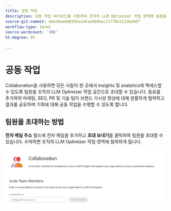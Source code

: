 ```yaml
---
title: 공동 작업
description: 공동 작업 대시보드를 사용하여 조직의 LLM Optimizer 작업 영역에 팀원을 초대하는 방법을 알아봅니다.
source-git-commit: e8ea9ae0d6592ea3d1e9945ec117f852112ba9d7
workflow-type: tm+mt
source-wordcount: '106'
ht-degree: 0%

---
```



# 공동 작업

Collaboration을 사용하면 모든 사람이 한 곳에서 insights 및 analytics에 액세스할 수 있도록 팀원을 조직의 LLM Optimizer 작업 공간으로 초대할 수 있습니다. 동료를 추가하여 마케팅, SEO, PR 및 기술 팀이 브랜드 가시성 향상에 대해 원활하게 협력하고 결과를 공유하며 기회에 대해 공동 작업을 수행할 수 있도록 합니다.

## 팀원을 초대하는 방법

**전자 메일 주소** 필드에 전자 메일을 추가하고 **초대 보내기**&#x200B;를 클릭하여 팀원을 초대할 수 있습니다. 수락하면 조직의 LLM Optimizer 작업 영역에 참여하게 됩니다.

![Collaboration 초대](/help/dashboards/assets/collaboration.png)
